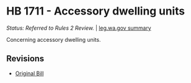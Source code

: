# HB 1711 - Accessory dwelling units
*Status: Referred to Rules 2 Review.* | [leg.wa.gov summary](https://app.leg.wa.gov/billsummary?BillNumber=1711&Year=2021)

Concerning accessory dwelling units.

## Revisions
* [Original Bill](1/)